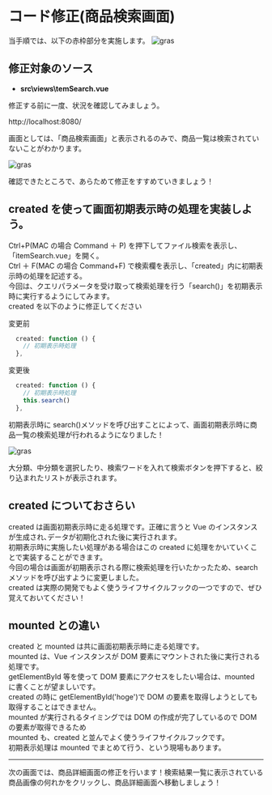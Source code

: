 # コード修正(商品検索画面)

当手順では、以下の赤枠部分を実施します。
![gras](img/handson_itemSearch.png)

## 修正対象のソース

- **src\views\temSearch.vue**

修正する前に一度、状況を確認してみましょう。

http://localhost:8080/

画面としては、「商品検索画面」と表示されるのみで、商品一覧は検索されていないことがわかります。

![gras](img/itemSearch1.jpg)

確認できたところで、あらためて修正をすすめていきましょう！

## created を使って画面初期表示時の処理を実装しよう。

Ctrl+P(MAC の場合 Command ＋ P) を押下してファイル検索を表示し、「itemSearch.vue」を開く。  
Ctrl ＋ F(MAC の場合 Command+F) で検索欄を表示し、「created」内に初期表示時の処理を記述する。  
今回は、クエリパラメータを受け取って検索処理を行う「search()」を初期表示時に実行するようにしてみます。  
created を以下のように修正してください

変更前

```javascript
  created: function () {
    // 初期表示時処理
  },
```

変更後

```javascript
  created: function () {
    // 初期表示時処理
    this.search()
  },
```

初期表示時に search()メソッドを呼び出すことによって、画面初期表示時に商品一覧の検索処理が行われるようになりました！

![gras](img/itemSearch2.jpg)

大分類、中分類を選択したり、検索ワードを入れて検索ボタンを押下すると、絞り込まれたリストが表示されます。

## created についておさらい

created は画面初期表示時に走る処理です。正確に言うと Vue のインスタンスが生成され､データが初期化された後に実行されます。  
初期表示時に実施したい処理がある場合はこの created に処理をかいていくことで実装することができます。  
今回の場合は画面が初期表示される際に検索処理を行いたかったため、search メソッドを呼び出すように変更しました。  
created は実際の開発でもよく使うライフサイクルフックの一つですので、ぜひ覚えておいてください！

## mounted との違い

created と mounted は共に画面初期表示時に走る処理です。  
mounted は、Vue インスタンスが DOM 要素にマウントされた後に実行される処理です。  
getElementById 等を使って DOM 要素にアクセスをしたい場合は、mounted に書くことが望ましいです。  
created の時に getElementById('hoge')で DOM の要素を取得しようとしても取得することはできません。  
mounted が実行されるタイミングでは DOM の作成が完了しているので DOM の要素が取得できるため  
mounted も、created と並んでよく使うライフサイクルフックです。  
初期表示処理は mounted でまとめて行う、という現場もあります。

---

次の画面では、商品詳細画面の修正を行います！検索結果一覧に表示されている商品画像の何れかをクリックし、商品詳細画面へ移動しましょう！
